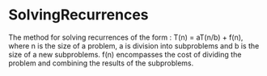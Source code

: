 # SolvingRecurrences
The method for solving recurrences of the form : T(n) = aT(n/b) + f(n), where n is the size of a problem, a is division into subproblems and b is the size of a new subproblems. f(n) encompasses the cost of dividing the problem and combining the results of the subproblems.
